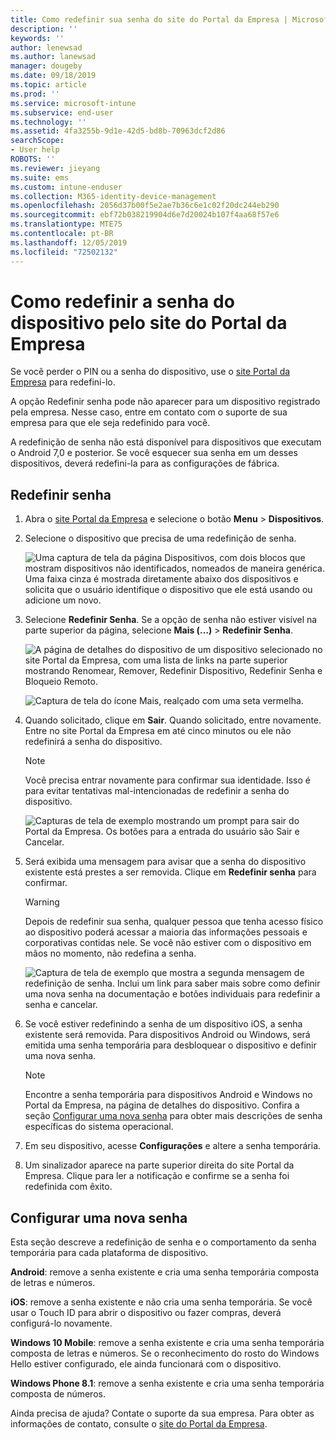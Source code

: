 ```yaml
---
title: Como redefinir sua senha do site do Portal da Empresa | Microsoft Docs
description: ''
keywords: ''
author: lenewsad
ms.author: lanewsad
manager: dougeby
ms.date: 09/18/2019
ms.topic: article
ms.prod: ''
ms.service: microsoft-intune
ms.subservice: end-user
ms.technology: ''
ms.assetid: 4fa3255b-9d1e-42d5-bd8b-70963dcf2d86
searchScope:
- User help
ROBOTS: ''
ms.reviewer: jieyang
ms.suite: ems
ms.custom: intune-enduser
ms.collection: M365-identity-device-management
ms.openlocfilehash: 2056d37b00f5e2ae7b36c6e1c02f20dc244eb290
ms.sourcegitcommit: ebf72b038219904d6e7d20024b107f4aa68f57e6
ms.translationtype: MTE75
ms.contentlocale: pt-BR
ms.lasthandoff: 12/05/2019
ms.locfileid: "72502132"
---
```

# <a name="how-to-reset-your-device-passcode-from-the-company-portal-website"></a>Como redefinir a senha do dispositivo pelo site do Portal da Empresa

Se você perder o PIN ou a senha do dispositivo, use o [site Portal da Empresa](https://portal.manage.microsoft.com) para redefini-lo. 

A opção Redefinir senha pode não aparecer para um dispositivo registrado pela empresa. Nesse caso, entre em contato com o suporte de sua empresa para que ele seja redefinido para você.  

A redefinição de senha não está disponível para dispositivos que executam o Android 7,0 e posterior. Se você esquecer sua senha em um desses dispositivos, deverá redefini-la para as configurações de fábrica.  

## <a name="reset-your-passcode"></a>Redefinir senha

1. Abra o [site Portal da Empresa](https://portal.manage.microsoft.com) e selecione o botão __Menu__ > __Dispositivos__.  

2. Selecione o dispositivo que precisa de uma redefinição de senha.  

    ![Uma captura de tela da página Dispositivos, com dois blocos que mostram dispositivos não identificados, nomeados de maneira genérica. Uma faixa cinza é mostrada diretamente abaixo dos dispositivos e solicita que o usuário identifique o dispositivo que ele está usando ou adicione um novo.](./media/rename-reset-device-step2-1808.png) 

3. Selecione **Redefinir Senha**. Se a opção de senha não estiver visível na parte superior da página, selecione **Mais (…)**  > **Redefinir Senha**.   

   ![A página de detalhes do dispositivo de um dispositivo selecionado no site Portal da Empresa, com uma lista de links na parte superior mostrando Renomear, Remover, Redefinir Dispositivo, Redefinir Senha e Bloqueio Remoto. ](./media/rename-reset-device-1808.png)   

    ![Captura de tela do ícone Mais, realçado com uma seta vermelha.](./media/rename-reset-device-step3-more-1808.png)  

4. Quando solicitado, clique em **Sair**. Quando solicitado, entre novamente. Entre no site Portal da Empresa em até cinco minutos ou ele não redefinirá a senha do dispositivo.  

   > [!NOTE]
   > Você precisa entrar novamente para confirmar sua identidade. Isso é para evitar tentativas mal-intencionadas de redefinir a senha do dispositivo.

   ![Capturas de tela de exemplo mostrando um prompt para sair do Portal da Empresa. Os botões para a entrada do usuário são Sair e Cancelar.](./media/iwp-reset-passcode-popup-1808.png)

5. Será exibida uma mensagem para avisar que a senha do dispositivo existente está prestes a ser removida. Clique em **Redefinir senha** para confirmar.  
    > [!WARNING]
    > Depois de redefinir sua senha, qualquer pessoa que tenha acesso físico ao dispositivo poderá acessar a maioria das informações pessoais e corporativas contidas nele. Se você não estiver com o dispositivo em mãos no momento, não redefina a senha.  

   ![Captura de tela de exemplo que mostra a segunda mensagem de redefinição de senha. Inclui um link para saber mais sobre como definir uma nova senha na documentação e botões individuais para redefinir a senha e cancelar.](./media/iwp-reset-passcode-popup2-1808.png) 

6. Se você estiver redefinindo a senha de um dispositivo iOS, a senha existente será removida. Para dispositivos Android ou Windows, será emitida uma senha temporária para desbloquear o dispositivo e definir uma nova senha. 

   > [!NOTE]
   > Encontre a senha temporária para dispositivos Android e Windows no Portal da Empresa, na página de detalhes do dispositivo. Confira a seção [Configurar uma nova senha](reset-your-passcode-cpwebsite.md#set-up-a-new-passcode) para obter mais descrições de senha específicas do sistema operacional.  
   
7. Em seu dispositivo, acesse **Configurações** e altere a senha temporária. 

8. Um sinalizador aparece na parte superior direita do site Portal da Empresa. Clique para ler a notificação e confirme se a senha foi redefinida com êxito.  

## <a name="set-up-a-new-passcode"></a>Configurar uma nova senha  

Esta seção descreve a redefinição de senha e o comportamento da senha temporária para cada plataforma de dispositivo.  

**Android**: remove a senha existente e cria uma senha temporária composta de letras e números.

**iOS**: remove a senha existente e não cria uma senha temporária. Se você usar o Touch ID para abrir o dispositivo ou fazer compras, deverá configurá-lo novamente.  

**Windows 10 Mobile**: remove a senha existente e cria uma senha temporária composta de letras e números. Se o reconhecimento do rosto do Windows Hello estiver configurado, ele ainda funcionará com o dispositivo.

**Windows Phone 8.1**: remove a senha existente e cria uma senha temporária composta de números.  

Ainda precisa de ajuda? Contate o suporte da sua empresa. Para obter as informações de contato, consulte o [site do Portal da Empresa](https://go.microsoft.com/fwlink/?linkid=2010980).  
